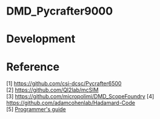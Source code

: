 # DMD_Pycrafter9000

# Development


# Reference
[1] https://github.com/csi-dcsc/Pycrafter6500  
[2] https://github.com/QI2lab/mcSIM  
[3] https://github.com/micropolimi/DMD_ScopeFoundry 
[4] https://github.com/adamcohenlab/Hadamard-Code    
[5] [Programmer's guide](https://www.ti.com/lit/ug/dlpu018h/dlpu018h.pdf?ts=1675332908303)  
